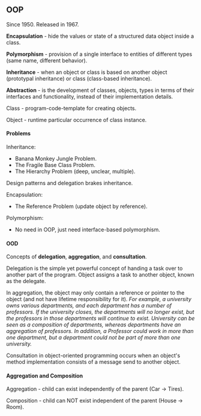 OOP
-

Since 1950. Released in 1967.

**Encapsulation** - hide the values or state of a structured data object inside a class.

**Polymorphism** - provision of a single interface to entities of different types
(same name, different behavior).

**Inheritance** - when an object or class is based on another object (prototypal inheritance)
or class (class-based inheritance).

**Abstraction** - is the development of classes, objects, types
in terms of their interfaces and functionality, instead of their implementation details.

Class - program-code-template for creating objects.

Object - runtime particular occurrence of class instance.

#### Problems

Inheritance:
* Banana Monkey Jungle Problem.
* The Fragile Base Class Problem.
* The Hierarchy Problem (deep, unclear, multiple).

Design patterns and delegation brakes inheritance.

Encapsulation:
* The Reference Problem (update object by reference).

Polymorphism:
* No need in OOP, just need interface-based polymorphism.

#### OOD

Concepts of **delegation**, **aggregation**, and **consultation**.

Delegation is the simple yet powerful concept of handing a task over to another part of the program.
Object assigns a task to another object, known as the delegate.

In aggregation, the object may only contain a reference or pointer to the object
(and not have lifetime responsibility for it).
<i>
For example, a university owns various departments, and each department has a number of professors.
If the university closes, the departments will no longer exist,
but the professors in those departments will continue to exist.
University can be seen as a composition of departments,
whereas departments have an aggregation of professors.
In addition, a Professor could work in more than one department,
but a department could not be part of more than one university.
</i>

Consultation in object-oriented programming occurs when an object's method implementation consists
of a message send to another object.

#### Aggregation and Composition

Aggregation - child can exist independently of the parent (Car -> Tires).

Composition - child can NOT exist independent of the parent (House -> Room).
